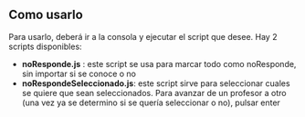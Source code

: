 ## Como usarlo

Para usarlo, deberá ir a la consola y ejecutar el script que desee. Hay 2 scripts disponibles:
 +   **noResponde.js** : este script se usa para marcar todo como noResponde, sin importar si se conoce o no
 +   **noRespondeSeleccionado.js**: este script sirve para seleccionar cuales se quiere que sean seleccionados. Para avanzar de un profesor a otro (una vez ya se determino si se quería seleccionar o no), pulsar enter
